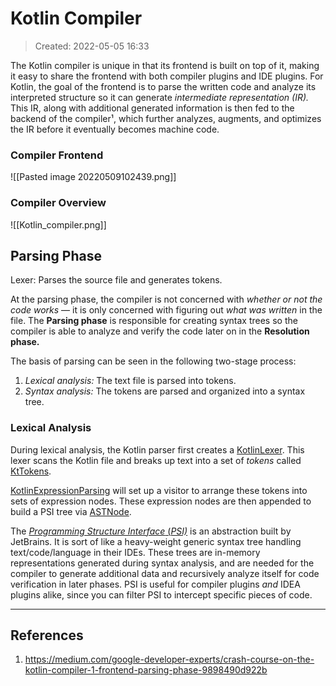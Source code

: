 # Kotlin Compiler
> Created: 2022-05-05 16:33

The Kotlin compiler is unique in that its frontend is built on top of it, making it easy to share the frontend with both compiler plugins and IDE plugins. For Kotlin, the goal of the frontend is to parse the written code and analyze its interpreted structure so it can generate _intermediate representation (IR)._ This IR, along with additional generated information is then fed to the backend of the compiler¹, which further analyzes, augments, and optimizes the IR before it eventually becomes machine code.

### Compiler Frontend

![[Pasted image 20220509102439.png]]

### Compiler Overview

![[Kotlin_compiler.png]]

## Parsing Phase

Lexer: Parses the source file and generates tokens.

At the parsing phase, the compiler is not concerned with _whether or not the code works_ — it is only concerned with figuring out _what was written_ in the file. The **Parsing phase** is responsible for creating syntax trees so the compiler is able to analyze and verify the code later on in the **Resolution phase.**

The basis of parsing can be seen in the following two-stage process:

1.  _Lexical analysis:_ The text file is parsed into tokens.
2.  _Syntax analysis:_ The tokens are parsed and organized into a syntax tree.

### Lexical Analysis

During lexical analysis, the Kotlin parser first creates a [KotlinLexer][klex]. This lexer scans the Kotlin file and breaks up text into a set of _tokens_ called [KtTokens][kttokens]. 

[KotlinExpressionParsing](https://github.com/gigliovale/kotlin/blob/master/compiler/frontend/src/org/jetbrains/kotlin/parsing/KotlinExpressionParsing.java) will set up a visitor to arrange these tokens into sets of expression nodes. These expression nodes are then appended to build a PSI tree via [ASTNode](https://github.com/JetBrains/intellij-community/blob/master/platform/core-api/src/com/intellij/lang/ASTNode.java).

The [_Programming Structure Interface_ (_PSI)_](https://plugins.jetbrains.com/docs/intellij/psi-elements.html#how-do-i-get-a-psi-element) is an abstraction built by JetBrains. It is sort of like a heavy-weight generic syntax tree handling text/code/language in their IDEs. These trees are in-memory representations generated during syntax analysis, and are needed for the compiler to generate additional data and recursively analyze itself for code verification in later phases. PSI is useful for compiler plugins _and_ IDEA plugins alike, since you can filter PSI to intercept specific pieces of code.

----

## References
1. https://medium.com/google-developer-experts/crash-course-on-the-kotlin-compiler-1-frontend-parsing-phase-9898490d922b


[klex]: https://github.com/JetBrains/kotlin/blob/92d200e093c693b3c06e53a39e0b0973b84c7ec5/compiler/psi/src/org/jetbrains/kotlin/lexer/KotlinLexer.java
[kttokens]: https://github.com/JetBrains/kotlin/blob/master/compiler/psi/src/org/jetbrains/kotlin/lexer/KtTokens.java
